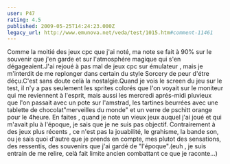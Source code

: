 ```yaml
---
user: P47
rating: 4.5
published: 2009-05-25T14:24:23.000Z
legacy_url: http://www.emunova.net/veda/test/1015.htm#comment-11461
---
```

Comme la moitié des jeux cpc que j'ai noté, ma note se fait à 90% sur le souvenir que j'en garde et sur l'atmosphére magique qui s'en dégageaient.J'ai rejoué à pas mal de jeux cpc sur émulateur , mais je m'interdit de me replonger dans certain du style Sorcery de peur d'étre déçu.C'est sans doute celà la nostalgie.Quand je vois le screen du jeu sur le test, il n'y a pas seulement les sprites colorés que l'on voyait sur le moniteur qui me reviennent à l'esprit, mais aussi les mercredi aprés-midi pluvieux que l'on passait avec un pote sur l'amstrad, les tartines beurrées avec une tablette de chocolat"merveilles du monde" et un verre de pschitt orange pour le 4heure.
En faites , quand je note un vieux jeux auquel j'ai joué et qui m'avait plu à l'époque, je sais que je ne suis pas objectif.
Contrairement à des jeux plus récents , ce n'est pas la jouabilité, le grahisme, la bande son, ou je sais quoi d'autre que je prends en compte, mes plutot des sensations, des ressentis, des souvenirs que j'ai gardé de "l'époque".(euh , je suis entrain de me relire, celà fait limite ancien combattant ce que je raconte...)